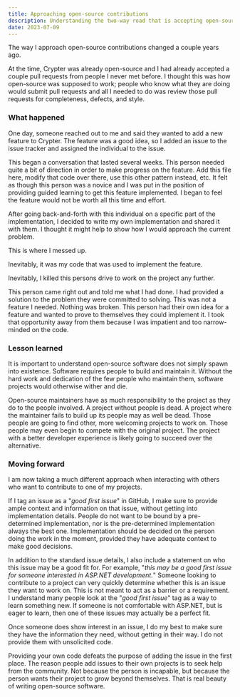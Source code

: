 ```yaml
---
title: Approaching open-source contributions
description: Understanding the two-way road that is accepting open-source contributions.
date: 2023-07-09
---
```


The way I approach open-source contributions changed a couple years ago.

At the time, Crypter was already open-source and I had already accepted a couple pull requests from people I never met
before. I thought this was how open-source was supposed to work; people who know what they are doing would submit
pull requests and all I needed to do was review those pull requests for completeness, defects, and style.

### What happened

One day, someone reached out to me and said they wanted to add a new feature to Crypter. The feature was a good
idea, so I added an issue to the issue tracker and assigned the individual to the issue.

This began a conversation that lasted several weeks. This person needed quite a bit of direction in order to make
progress on the feature. Add this file here, modify that code over there, use this other pattern instead, etc. It
felt as though this person was a novice and I was put in the position of providing guided learning to get this
feature implemented.  I began to feel the feature would not be worth all this time and effort.

After going back-and-forth with this individual on a specific part of the implementation, I decided to write my own
implementation and shared it with them. I thought it might help to show how I would approach the current problem.

This is where I messed up.

Inevitably, it was my code that was used to implement the feature.

Inevitably, I killed this persons drive to work on the project any further.

This person came right out and told me what I had done. I had provided a solution to the problem they were
committed to solving. This was not a feature I needed. Nothing was broken. This person had their own idea for a feature
and wanted to prove to themselves they could implement it. I took that opportunity away from them because I was
impatient and too narrow-minded on the code.

### Lesson learned

It is important to understand open-source software does not simply spawn into existence. Software requires people to
build and maintain it. Without the hard work and dedication of the few people who maintain them, software projects
would otherwise wither and die.

Open-source maintainers have as much responsibility to the project as they do to the people involved.
A project without people is dead. A project where the maintainer fails to build up its people may as well be dead.
Those people are going to find other, more welcoming projects to work on. Those people may even begin to compete with
the original project. The project with a better developer experience is likely going to succeed over the alternative.

### Moving forward

I am now taking a much different approach when interacting with others who want to contribute to one of my projects.

If I tag an issue as a "*good first issue*" in GitHub, I make sure to provide ample context and information on that
issue, without getting into implementation details. People do not want to be bound by a pre-determined implementation,
nor is the pre-determined implementation always the best one. Implementation should be decided on the person doing
the work in the moment, provided they have adequate context to make good decisions.

In addition to the standard issue details, I also include a statement on who this issue may be a good fit for. For
example, "*this may be a good first issue for someone interested in ASP.NET development.*" Someone looking to
contribute to a project can very quickly determine whether this is an issue they want to work on. This is not meant
to act as a barrier or a requirement. I understand many people look at the "*good first issue*" tag as a way to
learn something new. If someone is not comfortable with ASP.NET, but is eager to learn, then one of these issues may
actually be a perfect fit.

Once someone does show interest in an issue, I do my best to make sure they have the information they need,
without getting in their way. I do not provide them with unsolicited code.

Providing your own code defeats the purpose of adding the issue in the first place. The reason people add issues to
their own projects is to seek help from the community. Not because the person is incapable, but because the person
wants their project to grow beyond themselves.  That is real beauty of writing open-source software.
